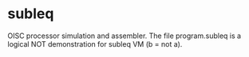 # subleq
OISC processor simulation and assembler.
The file program.subleq is a logical NOT demonstration for subleq VM (b = not a).

